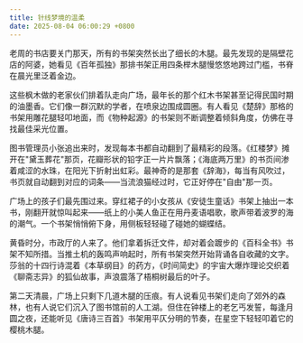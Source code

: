 ```yaml
---
title: 针线梦境的温柔
date: 2025-08-04 06:00:29 +0800
---
```


老周的书店要关门那天，所有的书架突然长出了细长的木腿。最先发现的是隔壁花店的阿婆，她看见《百年孤独》那排书架正用四条榉木腿慢悠悠地跨过门槛，书脊在晨光里泛着金边。

这些枫木做的老家伙们排着队走向广场，最年长的那个红木书架甚至记得民国时期的油墨香。它们像一群沉默的学者，在喷泉边围成圆圈。有人看见《楚辞》那格的书架用雕花腿轻叩地面，而《物种起源》的书架则不断调整着倾斜角度，仿佛在寻找最佳采光位置。

图书管理员小张追出来时，发现每本书都自动翻到了最精彩的段落。《红楼梦》摊开在"黛玉葬花"那页，花瓣形状的铅字正一片片飘落；《海底两万里》的书页间渗着咸涩的水珠，在阳光下折射出虹彩。最神奇的是那套《辞海》，每当有风吹过，书页就自动翻到对应的词条——当流浪猫经过时，它正好停在"自由"那一页。

广场上的孩子们最先围过来。穿红裙子的小女孩从《安徒生童话》书架上抽出一本书，刚翻开就惊叫起来——纸上的小美人鱼正在用丹麦语唱歌，歌声带着波罗的海的潮气。一个书架悄悄俯下身，用侧板轻轻碰了碰她的蝴蝶结。

黄昏时分，市政厅的人来了。他们拿着拆迁文件，却对着会踱步的《百科全书》书架不知所措。当推土机的轰鸣声响起时，所有书架突然开始背诵各自收藏的文字。莎翁的十四行诗混着《本草纲目》的药方，《时间简史》的宇宙大爆炸理论交织着《聊斋志异》的狐仙故事，声浪震落了梧桐树最后的叶子。

第二天清晨，广场上只剩下几道木腿的压痕。有人说看见书架们走向了郊外的森林，也有人说它们沉入了图书馆前的人工湖。但住在钟楼上的老乞丐发誓，每逢月圆之夜，还能听见《唐诗三百首》书架用平仄分明的节奏，在星空下轻轻叩着它的樱桃木腿。
